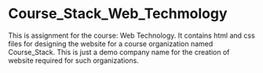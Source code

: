 # Course_Stack_Web_Techmology
This is assignment for the course: Web Technology. It contains html and css files for designing the website for a course organization named Course_Stack. This is just a demo company name for the creation of website required for such organizations.
